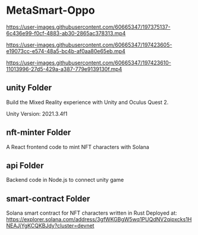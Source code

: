 # MetaSmart-Oppo
 
https://user-images.githubusercontent.com/60665347/197375137-6c436e99-f0cf-4883-ab30-2865ac378313.mp4


https://user-images.githubusercontent.com/60665347/197423605-e19073cc-e574-48a5-bc4b-af0aa80e65eb.mp4



https://user-images.githubusercontent.com/60665347/197423610-11013996-27d5-429a-a387-779e9139130f.mp4


## unity Folder
Build the Mixed Reality experience with Unity and Oculus Quest 2.

Unity Version: 2021.3.4f1

## nft-minter Folder
A React frontend code to mint NFT characters with Solana

## api Folder
Backend code in Node.js to connect unity game

## smart-contract Folder
Solana smart contract for NFT characters written in Rust
Deployed at: https://explorer.solana.com/address/3gfWKGBgW5wq1PUQdNV2qipxcks1HNEAJjYgKCQKBJdy?cluster=devnet
